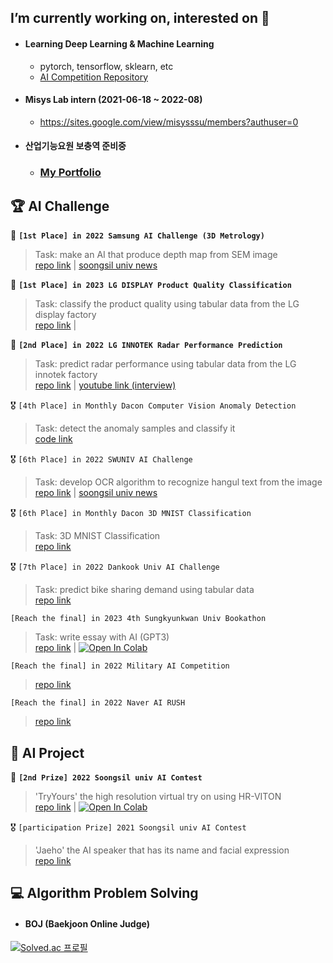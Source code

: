 ## I’m currently working on, interested on 🌱

* #### Learning Deep Learning & Machine Learning
  * pytorch, tensorflow, sklearn, etc
  * [AI Competition Repository](https://github.com/lastdefiance20/ML_Competition)

* #### Misys Lab intern (2021-06-18 ~ 2022-08)
  * https://sites.google.com/view/misysssu/members?authuser=0

* #### 산업기능요원 보충역 준비중
  * ### [My Portfolio](https://harsh-falcon-8da.notion.site/ML-DL-Engineer-d9de989db1fa4bb2998280d1dc381622)

## 🏆 AI Challenge
🥇 **`[1st Place] in 2022 Samsung AI Challenge (3D Metrology)`**
> Task: make an AI that produce depth map from SEM image\
> [repo link](https://github.com/lastdefiance20/2022-Samsung-AI-Challenge-3D-Metrology-1st-place-Solution) | [soongsil univ news](https://scatch.ssu.ac.kr/%eb%89%b4%ec%8a%a4%ec%84%bc%ed%84%b0/%ec%a3%bc%ec%9a%94%eb%89%b4%ec%8a%a4/page/4/?slug=ai%EC%9C%B5%ED%95%A9%ED%95%99%EB%B6%80-%EC%A0%95%EC%9E%AC%EC%9C%A4-%ED%95%99%EC%83%9D-2022-%EC%82%BC%EC%84%B1-ai%EC%B1%8C%EB%A6%B0%EC%A7%80-%EC%B5%9C%EC%9A%B0%EC%88%98%EC%83%81-%EC%88%98%EC%83%81&f&keyword)

🥇 **`[1st Place] in 2023 LG DISPLAY Product Quality Classification`**
> Task: classify the product quality using tabular data from the LG display factory\
> [repo link](https://github.com/lastdefiance20/2023-LG-DISPLAY-Quality-Classification-1st-place-Solution) |

🥈 **`[2nd Place] in 2022 LG INNOTEK Radar Performance Prediction`**
> Task: predict radar performance using tabular data from the LG innotek factory\
> [repo link](https://github.com/lastdefiance20/ML_Competition/tree/main/Dacon/Radar%20Performance%20Prediction) | [youtube link (interview)](https://www.youtube.com/watch?v=6CZxrbDIrOI)

🎖️ `[4th Place] in Monthly Dacon Computer Vision Anomaly Detection`
> Task: detect the anomaly samples and classify it\
> [code link](https://dacon.io/competitions/official/235894/codeshare/4946?page=1&dtype=recent)

🎖️ `[6th Place] in 2022 SWUNIV AI Challenge`
> Task: develop OCR algorithm to recognize hangul text from the image\
> [repo link](https://github.com/lastdefiance20/Korean-Sign-OCR) | [soongsil univ news](https://scatch.ssu.ac.kr/%EB%89%B4%EC%8A%A4%EC%84%BC%ED%84%B0/%EC%A3%BC%EC%9A%94%EB%89%B4%EC%8A%A4/page/2/?slug=%EB%B3%B8%EA%B5%90-%ED%95%99%EC%83%9D%EB%93%A4-sw%EC%9D%B8%EC%9E%AC%ED%8E%98%EC%8A%A4%ED%8B%B0%EB%B2%8C-%EC%9A%B0%EC%88%98%EC%9E%91%ED%92%88-%EC%9A%B0%EC%88%98%EC%83%81%C2%B7%EA%B3%B5%EB%8F%99ai)

🎖️ `[6th Place] in Monthly Dacon 3D MNIST Classification`
> Task: 3D MNIST Classification\
> [repo link](https://github.com/lastdefiance20/ML_Competition/tree/main/Dacon/3D%20MNIST%20Classification)

🎖️ `[7th Place] in 2022 Dankook Univ AI Challenge`
> Task: predict bike sharing demand using tabular data\
> [repo link](https://github.com/lastdefiance20/ML_Competition/tree/main/Dacon/Bike%20Sharing%20Demand%20Prediction)

`[Reach the final] in 2023 4th Sungkyunkwan Univ Bookathon`
> Task: write essay with AI (GPT3)\
> [repo link](https://github.com/lastdefiance20/Bookathon2022_Team_Booker2) | [![Open In Colab](https://colab.research.google.com/assets/colab-badge.svg)](https://colab.research.google.com/drive/1q7X_Fw1Bkv8dWkkWdWXHlP0V0UTAVm9e?usp=sharing)


`[Reach the final] in 2022 Military AI Competition`
> [repo link](https://github.com/lastdefiance20/Building_Change_Segmentation)

`[Reach the final] in 2022 Naver AI RUSH`
> [repo link](https://github.com/lastdefiance20/ML_Competition/tree/main/Other/AIRUSH2022)

## 📒 AI Project
🥈 **`[2nd Prize] 2022 Soongsil univ AI Contest`**
> 'TryYours' the high resolution virtual try on using HR-VITON\
> [repo link](https://github.com/lastdefiance20/TryYours-Virtual-Try-On) | [![Open In Colab](https://colab.research.google.com/assets/colab-badge.svg)](https://colab.research.google.com/drive/1fP5Wia4ukTp6WC5FlSa7InW7cOLXCePy?usp=sharing)

🎖️ `[participation Prize] 2021 Soongsil univ AI Contest`
> 'Jaeho' the AI speaker that has its name and facial expression\
> [repo link](https://github.com/lastdefiance20/jaeho)

## 💻 Algorithm Problem Solving

* #### BOJ (Baekjoon Online Judge)
[![Solved.ac 프로필](http://mazassumnida.wtf/api/v2/generate_badge?boj=lastdefiance20)](https://solved.ac/lastdefiance20)
